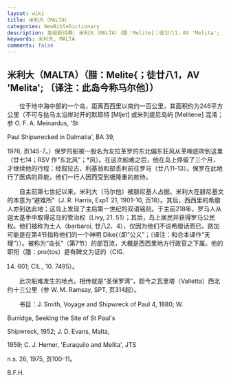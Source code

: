 ```yaml
---
layout: wiki
title: 米利大（MALTA）
categories: NewBibleDictionary
description: 圣经新词典: 米利大（MALTA）（腊：Melite{；徒廿八1，AV 'Melita'; 〔译注：此岛今称马尔他〕）
keywords: 米利大, MALTA
comments: false
---
```


## 米利大（MALTA）（腊：Melite{；徒廿八1，AV 'Melita'; 〔译注：此岛今称马尔他〕）

　　位于地中海中部的一个岛，距离西西里以南约一百公里，其面积约为246平方公里（不可与挞马太沿岸对开的默耶特 [Mljet] 或米列提尼岛屿 [Melitene] 混淆；参 O. F. A. Meinardus, 'St

Paul Shipwrecked in Dalmatia', BA 39,

1976, 页145-7。）保罗的船被一股名为友拉革罗的东北偏东狂风从革哩底吹到这里（廿七14；RSV 作“东北风”；*风）。在这次船难之后，他在岛上停留了三个月，才继续他的行程：经叙拉古、利基翁和部丢利前往罗马（廿八11-13）。保罗在此地行了医病的异能，他们一行人因而受到极隆重的款待。

　　自主前第七世纪以来，米利大〔马尔他〕被腓尼基人占据。米利大在腓尼基文的本意为“避难所”（J. R. Harris, ExpT 21, 1901-10, 页18）。其后，西西里的希腊人亦到达此地；这岛上发现了主后第一世纪的双语铭刻。于主前218年，罗马人从迦太基手中取得这岛的管治权（Livy, 21. 51）；其后，岛上居民并获得罗马公民权。他们被称为土人（barbaroi, 廿八2、4），仅因为他们不说希腊话而已。路加可能是在第4节指称他们的一个神明 Dike{（即“公义”；〔译注：和合本译作“天理”〕）。被称为“岛长”（第7节）的部百流，大概是西西里地方行政官之下属。他的职衔（腊：pro{tos）是有碑文为证的（CIG.

14. 601; CIL., 10. 7495）。

　　此次船难发生的地点，相传就是“圣保罗湾”，距今之瓦里塔（Valletta）西北约十三公里（参 W. M. Ramsay, SPT, 页314起）。

　　书目：J. Smith, Voyage and Shipwreck of Paul 4, 1880; W.

Burridge, Seeking the Site of St Paul's

Shipwreck, 1952; J. D. Evans, Malta,

1959; C. J. Hemer, 'Euraquilo and Melita', JTS

n.s. 26, 1975, 页100-11。

B.F.H.








